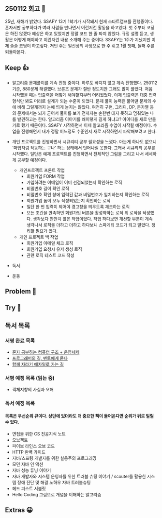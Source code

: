 ## 250112 회고 💬
25년, 새해가 밝았다. SSAFY 13기 1학기가 시작돼서 현재 스타트캠프를 진행중이다. 혼자서만 공부하다가 여러 사람들 만나면서 이런저런 활동을 하고있다. 첫 주부터 코딩은 하진 않겠다 예상은 하고 있었지만 정말 코드 한 줄 짜지 않았다. 규정 설명 듣고, 생활은 어떻게 해야하고 이런저런 내용 소개해 주는 중이다. SSAFY는 1주가 지났지만 이제 슬슬 코딩이 하고싶다. 저번 주는 일신상의 사정으로 한 주 쉬고 1월 첫째, 둘째 주를 되돌아본다.

## Keep 👍
- 알고리즘 문제풀이를 계속 진행 중이다. 하루도 빠지지 않고 계속 진행했다. 250112 기준, 880문제 해결했다. 브론즈 문제가 절반 정도지만 그래도 많이 풀었다. 처음 시작했을 때는 입출력을 어떻게 해야할지부터 어려웠었다. 이제 입출력은 대충 입력 형식만 봐도 머리로 설계가 되는 수준이 되었다. 문제 풀이 능력은 풀어댄 문제의 수에 비해 그렇게까지 눈에 띄게 늘지는 않았다. 여전히 구현, 그리디, DP, 문자열 등의 문제에서는 뇌가 굳어서 풀이를 보기 전까지는 손한번 대지 못하고 멈춰있는 나를 발견하고는 한다. 알고리즘 이야기를 왜이렇게 길게 하냐고? 아이디를 새로 만들기로 했기 때문이다. SSAFY 시작하면서 이제 알고리즘 수업이 시작될 예정이다. 수업을 진행해면서 내가 정말 어느정도 수준인지 새로 시작하면서 파악해보려고 한다.
- 개인 프로젝트를 진행하면서 시큐리티 공부 필요성을 느꼈다. 아는게 하나도 없으니 '마법처럼 작동하는 구나' 하는 상태에서 벗어나질 못한다. 그래서 시큐리티 공부를 시작했다. 일단은 예제 프로젝트를 진행하면서 전체적인 그림을 그리고 나서 세세하게 공부할 예정이다.
	- 개인프로젝트 프론트 작업
		- 회원가입 FORM 작업
		- 가입하려는 이메일이 이미 선점되었는지 확인하는 로직
		- 비밀번호 길이 확인 로직
		- 비밀번호 확인 창에 입력된 값과 비밀번호가 일치하는지 확인하는 로직
		- 회원가입 폼이 모두 작성되었는지 확인하는 로직
		- 일단 한 번 입력이 되어야 경고창을 띄우도록 체크하는 로직
		- 모든 조건을 만족하면 회원가입 버튼을 활성화하는 로직
		위 로직을 작성했다. 생각보다 만만치 않은 작업이었다. 작업 하다보면 개선할 부분이 계속 생각나서 로직을 더하고 더하고 하다보니 스파게티 코드가 되고 말았다. 정리할 필요가 있다.
	- 개인 프로젝트 백 작업
		- 회원가입 이메일 체크 로직
		- 회원가입 요청시 유저 생성 로직
		- 관련 로직 테스트 코드 작성
		
- 독서
- 운동

## Problem 🤢

## Try 🧚

## 독서 목록

### 서평 완료 목록
- [혼자 공부하는 컴퓨터 구조 + 운영체제](https://velog.io/@regular_jk_kim/혼자-공부하는-컴퓨터-구조-운영체제-를-읽고)
- [프로그래머의 길, 멘토에게 묻다](https://velog.io/@regular_jk_kim/프로그래머의-길-멘토에게-묻다-를-읽고-24jpq345)
- [함께 자라기 애자일로 가는 길](https://velog.io/@regular_jk_kim/함께-자라기-를-읽고)

###  서평 예정 목록 (읽는 중) 
- 객체지향의 사실과 오해

### 독서 예정 목록
#### 목록은 우선순위 큐이다. 상단에 있더라도 더 중요한 책이 들어온다면 순위가 뒤로 밀릴 수 있다.
- 면접을 위한 CS 전공지식 노트
- 오브젝트
- 파이브 라인스 오브 코드
- HTTP 완벽 가이드
- 자바/스프링 개발자를 위한 실용주의 프로그래밍
- 모던 자바 인 액션
- 자바 성능 튜닝 이야기 
- 자바 개발자와 시스템 운영자를 위한 트러블 슈팅 이야기 / scouter를 활용한 시스템 장애 진단 및 해결 노하우 자바 트러블슈팅
- 헤드 퍼스트 서블릿
- Hello Coding 그림으로 개념을 이해하는 알고리즘


## Extras 😀


